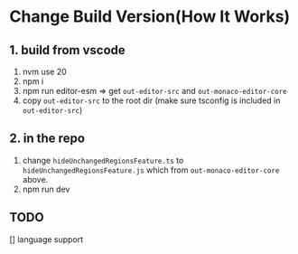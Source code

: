 # Change Build Version(How It Works)

## 1. build from vscode
1. nvm use 20
2. npm i 
3. npm run editor-esm => get `out-editor-src` and `out-monaco-editor-core`
4. copy `out-editor-src` to the root dir (make sure tsconfig is included in `out-editor-src`)

## 2. in the repo
1. change `hideUnchangedRegionsFeature.ts` to `hideUnchangedRegionsFeature.js` which from `out-monaco-editor-core` above.
2. npm run dev

## TODO
[] language support
